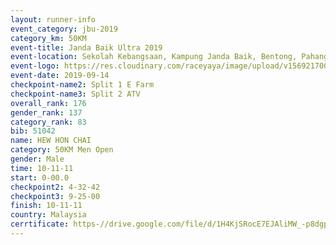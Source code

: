 ```yaml
---
layout: runner-info 
event_category: jbu-2019 
category_km: 50KM 
event-title: Janda Baik Ultra 2019  
event-location: Sekolah Kebangsaan, Kampung Janda Baik, Bentong, Pahang, Malaysia 
event-logo: https://res.cloudinary.com/raceyaya/image/upload/v1569217009/logo/janda-baik_vch1pc.jpg 
event-date: 2019-09-14 
checkpoint-name2: Split 1 E Farm 
checkpoint-name3: Split 2 ATV 
overall_rank: 176
gender_rank: 137
category_rank: 83
bib: 51042
name: HEW HON CHAI
category: 50KM Men Open
gender: Male
time: 10-11-11
start: 0-00.0
checkpoint2: 4-32-42
checkpoint3: 9-25-00
finish: 10-11-11
country: Malaysia
cerrtificate: https-//drive.google.com/file/d/1H4KjSRocE7EJAliMW_-p8dgp5uhGQtQh/view?usp=sharing
---
```


